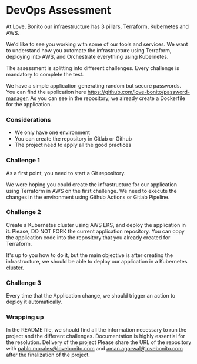 # DevOps Assessment

At Love, Bonito our infraestructure has 3 pillars, Terraform, Kubernetes and AWS. 

We'd like to see you working with some of our tools and services. We want to understand how you automate the infrastructure using Terraform, deploying into AWS, and Orchestrate everything using Kubernetes. 

The assessment is splitting into different challenges. Every challenge is mandatory to complete the test.

We have a simple application generating random but secure passwords. You can find the application here https://github.com/love-bonito/password-manager. As you can see in the repository, we already create a Dockerfile for the application. 

### Considerations

- We only have one environment
- You can create the repository in Gitlab or Github
- The project need to apply all the good practices 


### Challenge 1

As a first point, you need to start a Git repository.

We were hoping you could create the infrastructure for our application using Terraform in AWS on the first challenge. We need to execute the changes in the environment using Github Actions or Gitlab Pipeline. 


### Challenge 2

Create a Kubernetes cluster using AWS EKS, and deploy the application in it. 
Please, DO NOT FORK the current application repository. You can copy the application code into the repository that you already created for Terraform.

It's up to you how to do it, but the main objective is after creating the infrastructure, we should be able to deploy our application in a Kubernetes cluster. 

### Challenge 3

Every time that the Application change, we should trigger an action to deploy it automatically. 


### Wrapping up

In the README file, we should find all the information necessary to run the project and the different challenges. Documentation is highly essential for the resolution.
Delivery of the project
Please share the URL of the repository with pablo.morales@lovebonito.com and aman.agarwal@lovebonito.com after the finalization of the project.















